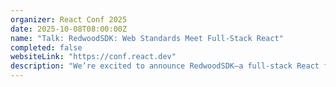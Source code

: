 ```yaml
---
organizer: React Conf 2025
date: 2025-10-08T08:00:00Z
name: "Talk: RedwoodSDK: Web Standards Meet Full-Stack React"
completed: false
websiteLink: "https://conf.react.dev"
description: "We’re excited to announce RedwoodSDK—a full-stack React framework that strips web development back to its essentials: “Webdev, the good parts.” It’s TypeScript-only, with no type generation or transpilation magic. It’s composable, so routes, server functions, and React Server Components fit together without hidden layers or lock-in. And it’s built on web standards, giving you native access to Request and Response for routing, rendering, and streaming."
---
```

